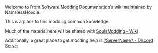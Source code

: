 Welcome to From Software Modding Documentation's wiki maintained by NamelessHoodie.

This is a place to find modding common knowledge.

Much of the material here will be shared with [SoulsModding - Wiki](http://soulsmodding.wikidot.com/)

Additionally, a great place to get modding help is [?ServerName? - Discord Server](https://discord.gg/JMw9gbXTdt)
